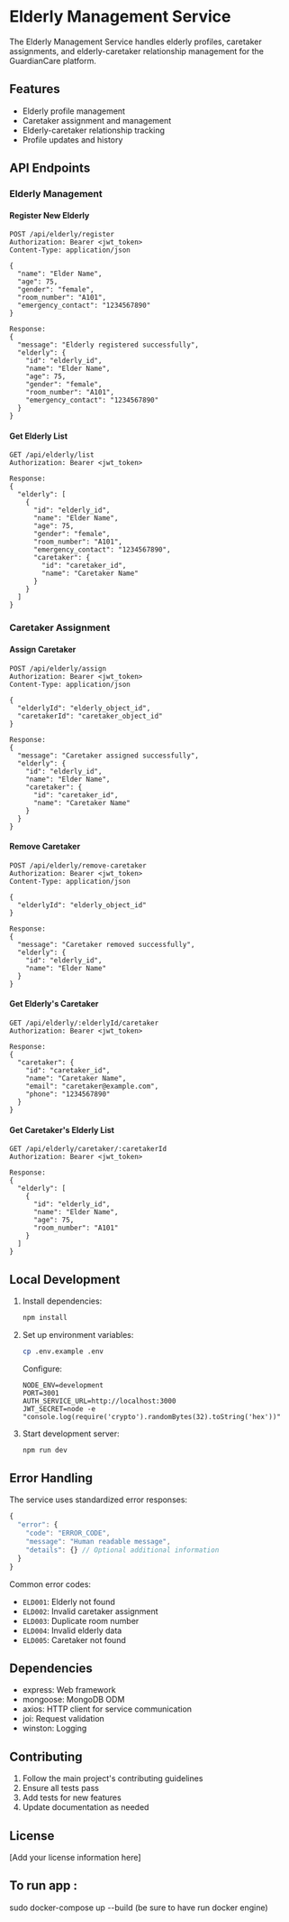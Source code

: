 # Elderly Management Service

The Elderly Management Service handles elderly profiles, caretaker assignments, and elderly-caretaker relationship management for the GuardianCare platform.

## Features

- Elderly profile management
- Caretaker assignment and management
- Elderly-caretaker relationship tracking
- Profile updates and history

## API Endpoints

### Elderly Management

#### Register New Elderly
```http
POST /api/elderly/register
Authorization: Bearer <jwt_token>
Content-Type: application/json

{
  "name": "Elder Name",
  "age": 75,
  "gender": "female",
  "room_number": "A101",
  "emergency_contact": "1234567890"
}

Response:
{
  "message": "Elderly registered successfully",
  "elderly": {
    "id": "elderly_id",
    "name": "Elder Name",
    "age": 75,
    "gender": "female",
    "room_number": "A101",
    "emergency_contact": "1234567890"
  }
}
```

#### Get Elderly List
```http
GET /api/elderly/list
Authorization: Bearer <jwt_token>

Response:
{
  "elderly": [
    {
      "id": "elderly_id",
      "name": "Elder Name",
      "age": 75,
      "gender": "female",
      "room_number": "A101",
      "emergency_contact": "1234567890",
      "caretaker": {
        "id": "caretaker_id",
        "name": "Caretaker Name"
      }
    }
  ]
}
```

### Caretaker Assignment

#### Assign Caretaker
```http
POST /api/elderly/assign
Authorization: Bearer <jwt_token>
Content-Type: application/json

{
  "elderlyId": "elderly_object_id",
  "caretakerId": "caretaker_object_id"
}

Response:
{
  "message": "Caretaker assigned successfully",
  "elderly": {
    "id": "elderly_id",
    "name": "Elder Name",
    "caretaker": {
      "id": "caretaker_id",
      "name": "Caretaker Name"
    }
  }
}
```

#### Remove Caretaker
```http
POST /api/elderly/remove-caretaker
Authorization: Bearer <jwt_token>
Content-Type: application/json

{
  "elderlyId": "elderly_object_id"
}

Response:
{
  "message": "Caretaker removed successfully",
  "elderly": {
    "id": "elderly_id",
    "name": "Elder Name"
  }
}
```

#### Get Elderly's Caretaker
```http
GET /api/elderly/:elderlyId/caretaker
Authorization: Bearer <jwt_token>

Response:
{
  "caretaker": {
    "id": "caretaker_id",
    "name": "Caretaker Name",
    "email": "caretaker@example.com",
    "phone": "1234567890"
  }
}
```

#### Get Caretaker's Elderly List
```http
GET /api/elderly/caretaker/:caretakerId
Authorization: Bearer <jwt_token>

Response:
{
  "elderly": [
    {
      "id": "elderly_id",
      "name": "Elder Name",
      "age": 75,
      "room_number": "A101"
    }
  ]
}
```

## Local Development

1. Install dependencies:
   ```bash
   npm install
   ```

2. Set up environment variables:
   ```bash
   cp .env.example .env
   ```

   Configure:
   ```
   NODE_ENV=development
   PORT=3001
   AUTH_SERVICE_URL=http://localhost:3000
   JWT_SECRET=node -e "console.log(require('crypto').randomBytes(32).toString('hex'))"
   ```

3. Start development server:
   ```bash
   npm run dev
   ```

## Error Handling

The service uses standardized error responses:

```javascript
{
  "error": {
    "code": "ERROR_CODE",
    "message": "Human readable message",
    "details": {} // Optional additional information
  }
}
```

Common error codes:
- `ELD001`: Elderly not found
- `ELD002`: Invalid caretaker assignment
- `ELD003`: Duplicate room number
- `ELD004`: Invalid elderly data
- `ELD005`: Caretaker not found

## Dependencies

- express: Web framework
- mongoose: MongoDB ODM
- axios: HTTP client for service communication
- joi: Request validation
- winston: Logging

## Contributing

1. Follow the main project's contributing guidelines
2. Ensure all tests pass
3. Add tests for new features
4. Update documentation as needed

## License

[Add your license information here]


## To run app :
sudo docker-compose up --build (be sure to have run docker engine)